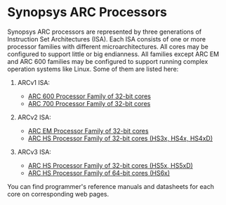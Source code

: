 # Synopsys ARC Processors

Synopsys ARC processors are represented by three generations of Instruction Set Architectures (ISA).
Each ISA consists of one or more processor families with different microarchitectures. All cores may be
configured to support little or big endianness. All families except ARC EM and ARC 600 families may be configured to support
running complex operation systems like Linux. Some of them are listed here:

1. ARCv1 ISA:

    * [ARC 600 Processor Family of 32-bit cores](https://www.synopsys.com/designware-ip/processor-solutions/arc-600-family.html)
    * [ARC 700 Processor Family of 32-bit cores](https://www.synopsys.com/designware-ip/processor-solutions/arc-700-family.html)

2. ARCv2 ISA:

    * [ARC EM Processor Family of 32-bit cores](https://www.synopsys.com/designware-ip/processor-solutions/arc-em-family.html)
    * [ARC HS Processor Family of 32-bit cores (HS3x, HS4x, HS4xD)](https://www.synopsys.com/designware-ip/processor-solutions/arc-hs-family.html)

3. ARCv3 ISA:

    * [ARC HS Processor Family of 32-bit cores (HS5x, HS5xD)](https://www.synopsys.com/dw/ipdir.php?ds=arc-HS5x-processors)
    * [ARC HS Processor Family of 64-bit cores (HS6x)](https://www.synopsys.com/dw/ipdir.php?ds=arc-HS5x-processors)

You can find programmer's reference manuals and datasheets for each core on corresponding web pages.
